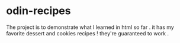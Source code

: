 # odin-recipes
The project is to demonstrate what I learned in html so far .
it has my favorite dessert and cookies recipes ! they're guaranteed to work .
